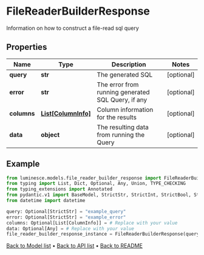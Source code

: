 # FileReaderBuilderResponse

Information on how to construct a file-read sql query
## Properties
Name | Type | Description | Notes
------------ | ------------- | ------------- | -------------
**query** | **str** | The generated SQL | [optional] 
**error** | **str** | The error from running generated SQL Query, if any | [optional] 
**columns** | [**List[ColumnInfo]**](ColumnInfo.md) | Column information for the results | [optional] 
**data** | **object** | The resulting data from running the Query | [optional] 
## Example

```python
from luminesce.models.file_reader_builder_response import FileReaderBuilderResponse
from typing import List, Dict, Optional, Any, Union, TYPE_CHECKING
from typing_extensions import Annotated
from pydantic.v1 import BaseModel, StrictStr, StrictInt, StrictBool, StrictFloat, StrictBytes, Field, validator, ValidationError, conlist, constr
from datetime import datetime

query: Optional[StrictStr] = "example_query"
error: Optional[StrictStr] = "example_error"
columns: Optional[List[ColumnInfo]] = # Replace with your value
data: Optional[Any] = # Replace with your value
file_reader_builder_response_instance = FileReaderBuilderResponse(query=query, error=error, columns=columns, data=data)

```

[Back to Model list](../README.md#documentation-for-models) &#8226; [Back to API list](../README.md#documentation-for-api-endpoints) &#8226; [Back to README](../README.md)

